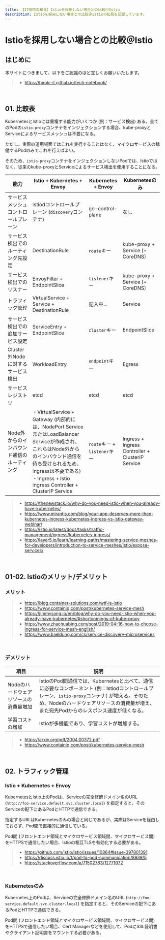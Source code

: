```yaml
---
title: 【IT技術の知見】Istioを採用しない場合との比較＠Istio
description: Istioを採用しない場合との比較＠Istioの知見を記録しています。
---
```


# Istioを採用しない場合との比較＠Istio

## はじめに

本サイトにつきまして、以下をご認識のほど宜しくお願いいたします。

> - https://hiroki-it.github.io/tech-notebook/

<br>

## 01. 比較表

KubernetesとIstioには重複する能力がいくつか (例：サービス検出) ある。全てのPodの`istio-proxy`コンテナをインジェクションする場合、kube-proxyとServiceによるサービスメッシュは不要になる。

ただし、実際の運用場面ではこれを実行することはなく、マイクロサービスの稼働するPodのみでこれを行えばよい。

そのため、`istio-proxy`コンテナをインジェクションしないPodでは、Istioではなく、従来のkube-proxyとServiceによるサービス検出を使用することになる。

| 能力                                       | Istio + Kubernetes + Envoy                                                                                                                                                                                                                | Kubernetes + Envoy           | Kubernetesのみ                                   |
| ------------------------------------------ | ----------------------------------------------------------------------------------------------------------------------------------------------------------------------------------------------------------------------------------------- | ---------------------------- | ------------------------------------------------ |
| サービスメッシュコントロールプレーン       | Istiodコントロールプレーン (`discovery`コンテナ)                                                                                                                                                                                          | go-control-plane             | なし                                             |
| サービス検出でのルーティング先設定         | DestinationRule                                                                                                                                                                                                                           | `route`キー                  | kube-proxy + Service (+ CoreDNS)                 |
| サービス検出でのリスナー                   | EnvoyFilter + EndpointSlice                                                                                                                                                                                                               | `listener`キー               | kube-proxy + Service (+ CoreDNS)                 |
| トラフィック管理                           | VirtualService + Service + DestinationRule                                                                                                                                                                                                | 記入中...                    | Service                                          |
| サービス検出での追加サービス設定           | ServiceEntry + EndpointSlice                                                                                                                                                                                                              | `cluster`キー                | EndpointSlice                                    |
| Cluster外Nodeに対するサービス検出          | WorkloadEntry                                                                                                                                                                                                                             | `endpoint`キー               | Egress                                           |
| サービスレジストリ                         | etcd                                                                                                                                                                                                                                      | etcd                         | etcd                                             |
| Node外からのインバウンド通信のルーティング | ・VirtualService + Gateway (内部的には、NodePort ServiceまたはLoadBalancer Serviceが作成され、これらはNode外からのインバウンド通信を待ち受けられるため、Ingressは不要である) <br>・Ingress + Istio Ingress Controller + ClusterIP Service | `route`キー + `listener`キー | Ingress + Ingress Controller + ClusterIP Service |

> - https://thenewstack.io/why-do-you-need-istio-when-you-already-have-kubernetes/
> - https://www.mirantis.com/blog/your-app-deserves-more-than-kubernetes-ingress-kubernetes-ingress-vs-istio-gateway-webinar/
> - https://istio.io/latest/docs/tasks/traffic-management/ingress/kubernetes-ingress/
> - https://layer5.io/learn/learning-paths/mastering-service-meshes-for-developers/introduction-to-service-meshes/istio/expose-services/

<br>

## 01-02. Istioのメリット/デメリット

### メリット

> - https://blog.container-solutions.com/wtf-is-istio
> - https://www.containiq.com/post/kubernetes-service-mesh
> - https://jimmysong.io/en/blog/why-do-you-need-istio-when-you-already-have-kubernetes/#shortcomings-of-kube-proxy
> - https://www.zhaohuabing.com/post/2019-04-16-how-to-choose-ingress-for-service-mesh-english/
> - https://www.baeldung.com/cs/service-discovery-microservices

<br>

### デメリット

| 項目                                   | 説明                                                                                                                                                                                                                                   |
| -------------------------------------- | -------------------------------------------------------------------------------------------------------------------------------------------------------------------------------------------------------------------------------------- |
| Nodeのハードウェアリソースの消費量増加 | IstioのPod間通信では、Kubernetesと比べて、通信に必要なコンポーネント (例：Istiodコントロールプレーン、`istio-proxy`コンテナ) が増える。そのため、Nodeのハードウェアリソースの消費量が増え、また宛先Podからのレスポンス速度が低くなる。 |
| 学習コストの増加                       | Istioが多機能であり、学習コストが増加する。                                                                                                                                                                                            |

> - https://arxiv.org/pdf/2004.00372.pdf
> - https://www.containiq.com/post/kubernetes-service-mesh

<br>

## 02. トラフィック管理

### Istio + Kubernetes + Envoy

KubernetesとIstio上のPodは、Serviceの完全修飾ドメイン名のURL (`http://foo-service.default.svc.cluster.local`) を指定すると、そのServiceの配下にあるPodとHTTPで通信できる。

指定するURLはKubernetesのみの場合と同じであるが、実際はServiceを経由しておらず、Pod間で直接的に通信している。

Pod間 (フロントエンド領域とマイクロサービス領域間、マイクロサービス間) をHTTPSで通信したい場合、Istioの相互TLSを有効化する必要がある。

> - https://github.com/istio/istio/issues/10864#issue-397801391
> - https://discuss.istio.io/t/pod-to-pod-communication/8939/5
> - https://stackoverflow.com/a/71502783/12771072

<br>

### Kubernetesのみ

Kubernetes上のPodは、Serviceの完全修飾ドメイン名のURL (`http://foo-service.default.svc.cluster.local`) を指定すると、そのServiceの配下にあるPodとHTTPで通信できる。

Pod間 (フロントエンド領域とマイクロサービス領域間、マイクロサービス間) をHTTPSで通信したい場合、Cert Managerなどを使用して、PodにSSL証明書やクライアント証明書をマウントする必要がある。

<br>
